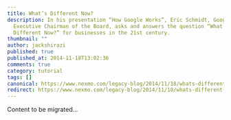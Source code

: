 ```yaml
---
title: What’s Different Now?
description: In his presentation “How Google Works”, Eric Schmidt, Google’s
  Executive Chairman of the Board, asks and answers the question “What’s
  Different Now?” for businesses in the 21st century.
thumbnail: ""
author: jackshirazi
published: true
published_at: 2014-11-18T13:02:36
comments: true
category: tutorial
tags: []
canonical: https://www.nexmo.com/legacy-blog/2014/11/18/whats-different-now
redirect: https://www.nexmo.com/legacy-blog/2014/11/18/whats-different-now
---
```

Content to be migrated...
